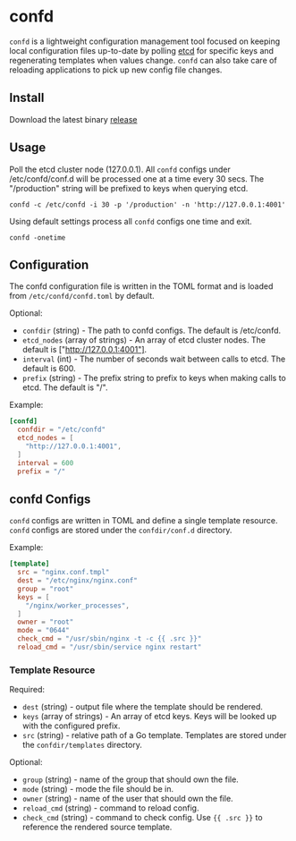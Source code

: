 # confd

`confd` is a lightweight configuration management tool focused on keeping local
configuration files up-to-date by polling [etcd](https://github.com/coreos/etcd)
for specific keys and regenerating templates when values change. `confd` can also
take care of reloading applications to pick up new config file changes.

## Install

Download the latest binary [release](https://github.com/kelseyhightower/confd/releases)

## Usage

Poll the etcd cluster node (127.0.0.1). All `confd` configs under
/etc/confd/conf.d will be processed one at a time every 30 secs. The
"/production" string will be prefixed to keys when querying etcd.

```
confd -c /etc/confd -i 30 -p '/production' -n 'http://127.0.0.1:4001'
```

Using default settings process all `confd` configs one time and exit.

```
confd -onetime
```

## Configuration

The confd configuration file is written in the TOML format and is loaded from
`/etc/confd/confd.toml` by default.

Optional:

* `confdir` (string) - The path to confd configs. The default is /etc/confd.
* `etcd_nodes` (array of strings) - An array of etcd cluster nodes. The default
  is ["http://127.0.0.1:4001"].
* `interval` (int) - The number of seconds wait between calls to etcd. The
  default is 600.
* `prefix` (string) - The prefix string to prefix to keys when making calls to
  etcd. The default is "/".

Example:

```TOML
[confd]
  confdir = "/etc/confd"
  etcd_nodes = [
    "http://127.0.0.1:4001",
  ]
  interval = 600
  prefix = "/"
```

## confd Configs

`confd` configs are written in TOML and define a single template resource.
`confd` configs are stored under the `confdir/conf.d` directory.

Example:

```TOML
[template]
  src = "nginx.conf.tmpl"
  dest = "/etc/nginx/nginx.conf"
  group = "root"
  keys = [
    "/nginx/worker_processes",
  ]
  owner = "root"
  mode = "0644"
  check_cmd = "/usr/sbin/nginx -t -c {{ .src }}"
  reload_cmd = "/usr/sbin/service nginx restart"
```

### Template Resource

Required:

* `dest` (string) - output file where the template should be rendered.
* `keys` (array of strings) - An array of etcd keys. Keys will be looked up
  with the configured prefix.
* `src` (string) - relative path of a Go template. Templates are stored under
  the `confdir/templates` directory.

Optional:

* `group` (string) - name of the group that should own the file.
* `mode` (string) - mode the file should be in.
* `owner` (string) - name of the user that should own the file.
* `reload_cmd` (string) - command to reload config.
* `check_cmd` (string) - command to check config. Use `{{ .src }}` to reference
  the rendered source template.

